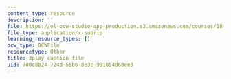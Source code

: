 ```yaml
---
content_type: resource
description: ''
file: https://ol-ocw-studio-app-production.s3.amazonaws.com/courses/18-03sc-differential-equations-fall-2011/700c8b24724d55b68e3c991854d60ee8_heBvViSi9xQ.vtt
file_type: application/x-subrip
learning_resource_types: []
ocw_type: OCWFile
resourcetype: Other
title: 3play caption file
uid: 700c8b24-724d-55b6-8e3c-991854d60ee8
---
```

